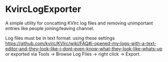 # KvircLogExporter

A simple utility for concatting KVIrc log files and removing unimportant entries like people joining/leaving channel.

Log files must be in text format: using these settings https://github.com/kvirc/KVIrc/wiki/FAQ#i-opened-my-logs-with-a-text-editor-and-they-look-like-i-dont-even-know-what-they-look-like-whats-up or exported via Tools -> Browse Log Files -> right click -> Export.
